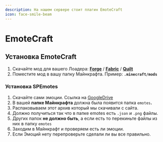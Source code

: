 ```yaml
---
description: На нашем сервере стоит плагин EmoteCraft
icon: face-smile-beam
---
```


# EmoteCraft

## Установка EmoteCraft

1. Скачайте мод для вашего Лоадера: [**Forge**](https://modrinth.com/mod/emotecraft/changelog?l=forge) / [**Fabric**](https://modrinth.com/mod/emotecraft/changelog?l=fabric) / [**Quilt**](https://modrinth.com/mod/emotecraft/changelog?l=fabric)
2. Поместите мод в вашу папку Майнкрафта. Пример: **`.minecraft/mods`**

### Установка SPEmotes <a href="#ustanovka-spemotes" id="ustanovka-spemotes"></a>

1. Скачайте сами эмоции.  Ссылка на [GoogleDrive](https://drive.google.com/file/d/1IEd88oe6V03L\_GJ9urGpKleAlNRJQT3F/view?usp=sharing)
2. В вашей **папке Майнкрафта** должна была появится папка `emotes`**.**
3. Распаковываем этот архив который мы скачивали с сайта.
4. Должно получиться так что в папке emotes есть `.json` и `.png` файлы.
5. Других папок **не должно быть**, а если есть то перекиньте файлы из них в папку `emotes`
6. Заходим в Майнкрафт и проверяем есть ли эмоции.
7. Если Эмоций нету перепроверьте сделали ли вы все правильно.
